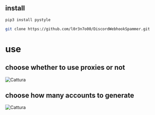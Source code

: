 ## install
```sh
pip3 install pystyle
```
```sh
git clone https://github.com/l0r3n7o00/DiscordWebhookSpammer.git
 ```
 
# use
## choose whether to use proxies or not
![Cattura](https://user-images.githubusercontent.com/100297632/167306665-2549eec8-f30e-4dc2-bbb7-6122652ab422.PNG)

## choose how many accounts to generate
![Cattura](https://user-images.githubusercontent.com/100297632/167306681-c36750a2-cdde-4b38-a70e-b25c4c39c8f4.PNG)
